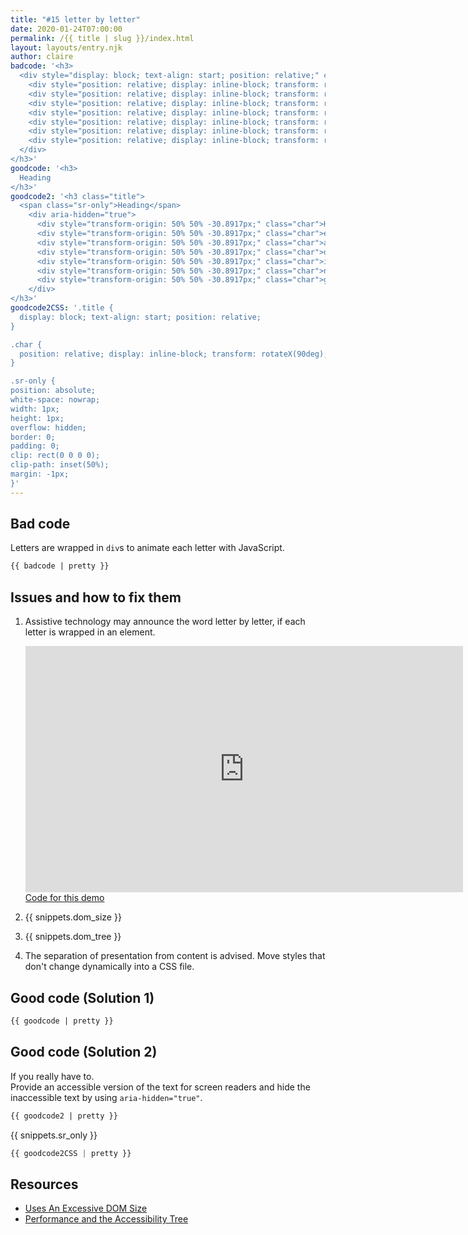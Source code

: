 ```yaml
---
title: "#15 letter by letter"
date: 2020-01-24T07:00:00
permalink: /{{ title | slug }}/index.html
layout: layouts/entry.njk
author: claire
badcode: '<h3>
  <div style="display: block; text-align: start; position: relative;" class="title">
    <div style="position: relative; display: inline-block; transform: rotateX(90deg); transform-origin: 50% 50% -30.8917px;" class="char">H</div>
    <div style="position: relative; display: inline-block; transform: rotateX(90deg); transform-origin: 50% 50% -30.8917px;" class="char">e</div>
    <div style="position: relative; display: inline-block; transform: rotateX(90deg); transform-origin: 50% 50% -30.8917px;" class="char">a</div>
    <div style="position: relative; display: inline-block; transform: rotateX(90deg); transform-origin: 50% 50% -30.8917px;" class="char">d</div>
    <div style="position: relative; display: inline-block; transform: rotateX(90deg); transform-origin: 50% 50% -30.8917px;" class="char">i</div>
    <div style="position: relative; display: inline-block; transform: rotateX(90deg); transform-origin: 50% 50% -30.8917px;" class="char">n</div>
    <div style="position: relative; display: inline-block; transform: rotateX(90deg); transform-origin: 50% 50% -30.8917px;" class="char">g</div>
  </div>
</h3>'
goodcode: '<h3>
  Heading
</h3>'
goodcode2: '<h3 class="title">
  <span class="sr-only">Heading</span>
    <div aria-hidden="true">
      <div style="transform-origin: 50% 50% -30.8917px;" class="char">H</div>
      <div style="transform-origin: 50% 50% -30.8917px;" class="char">e</div>
      <div style="transform-origin: 50% 50% -30.8917px;" class="char">a</div>
      <div style="transform-origin: 50% 50% -30.8917px;" class="char">d</div>
      <div style="transform-origin: 50% 50% -30.8917px;" class="char">i</div>
      <div style="transform-origin: 50% 50% -30.8917px;" class="char">n</div>
      <div style="transform-origin: 50% 50% -30.8917px;" class="char">g</div>
    </div>
</h3>'
goodcode2CSS: '.title {
  display: block; text-align: start; position: relative;
}

.char {
  position: relative; display: inline-block; transform: rotateX(90deg);
}

.sr-only {
position: absolute;
white-space: nowrap;
width: 1px;
height: 1px;
overflow: hidden;
border: 0;
padding: 0;
clip: rect(0 0 0 0);
clip-path: inset(50%);
margin: -1px;
}'
---
```

<div class="section bad">

## Bad code

Letters are wrapped in `div`s to animate each letter with JavaScript.

```html
{{ badcode | pretty }}
```
</div>

<div class="section">

## Issues and how to fix them

1. Assistive technology may announce the word letter by letter, if each letter is wrapped in an element.
    <div class="video"><iframe loading="lazy" width="700" height="394" src="https://www.youtube.com/embed/-Q4xk1QMex0" frameborder="0" allow="accelerometer; autoplay; encrypted-media; gyroscope; picture-in-picture" allowfullscreen title="VoiceOver demo: Each letter in a heading wrapped in a div"></iframe></div>
    <a href="https://codepen.io/matuzo/pen/vYEbmxp">Code for this demo</a>

1. {{ snippets.dom_size }}
1. {{ snippets.dom_tree }}
2. The separation of presentation from content is advised. Move styles that don't change dynamically into a CSS file.

</div>

<div class="section">

## Good code (Solution 1)

```html
{{ goodcode | pretty }}
```
</div>

<div class="section">

## Good code (Solution 2)

If you really have to.  
Provide an accessible version of the text for screen readers and hide the inaccessible text by using `aria-hidden="true"`.

```html
{{ goodcode2 | pretty }}
```

{{ snippets.sr_only }}

```css
{{ goodcode2CSS | pretty }}
```

</div>

<div class="section">

## Resources

* [Uses An Excessive DOM Size](https://developers.google.com/web/tools/lighthouse/audits/dom-size)
* [Performance and the Accessibility Tree](https://www.technica11y.org/performance-and-the-accessibility-tree)
</div>
